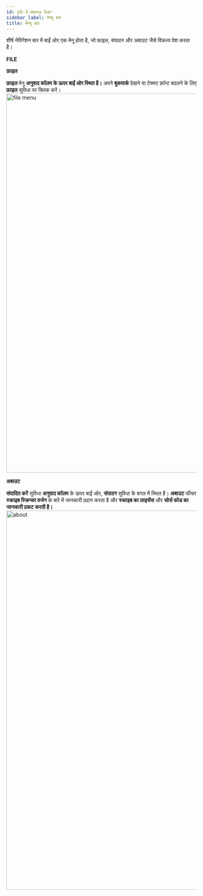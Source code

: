 ```yaml
---
id: p5-3-menu bar
sidebar_label: मेन्यू बार
title: मेन्यू बार
---
```


शीर्ष नेविगेशन बार में बाईं ओर एक मेनू होता है, जो फ़ाइल, संपादन और अबाउट जैसे विकल्प पेश करता है।

**FILE**

**फ़ाइल**

**फ़ाइल** मेनू **अनुवाद कॉलम के ऊपर बाईं ओर स्थित है।**
अपने **बुकमार्क** देखने या टेक्स्ट फ़ॉन्ट बदलने के लिए **फ़ाइल** सुविधा पर क्लिक करें।
<img src="/AutographaV2-1-0/filemenu.png"  width="1000px" alt="file menu"/>

<!-- **EDIT** 

The **Edit** feature is located on the top left side of the **Translation column,** next to the **File** feature.
At the moment, **Scribe** only supports “S” editing or “Section Headings.”
- Click on the letter “S” on the screen to add a section heading.Show an example image that highlights the section heading

<img src="/assets/edit.png"  width="1000px" alt="notification"/> -->



**अबाउट**

**संपादित करें** सुविधा **अनुवाद कॉलम** के ऊपर बाईं ओर, **संपादन** सुविधा के बगल में स्थित है।
**अबाउट** फीचर **स्क्राइब स्क्रिप्चर वर्जन** के बारे में जानकारी प्रदान करता है और **स्क्राइब का लाइसेंस** और **सोर्स कोड का जानकारी प्रकट करती है।** 
<img src="/AutographaV2-1-0/about.png"  width="1000px" alt="about"/>